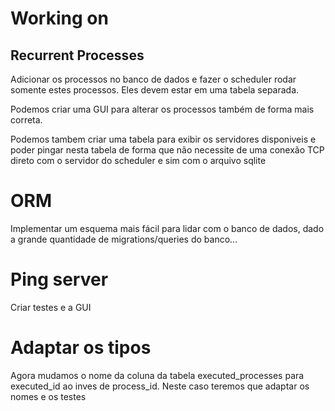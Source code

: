 # Working on

## Recurrent Processes

Adicionar os processos no banco de dados e fazer o scheduler rodar somente estes processos. Eles devem
estar em uma tabela separada.

Podemos criar uma GUI para alterar os processos também de forma mais correta.

Podemos tambem criar uma tabela para exibir os servidores disponiveis e poder
pingar nesta tabela de forma que não necessite de uma conexão TCP direto com o servidor
do scheduler e sim com o arquivo sqlite

# ORM

Implementar um esquema mais fácil para lidar com o banco de dados, dado a grande quantidade de migrations/queries do banco...

# Ping server

Criar testes e a GUI

# Adaptar os tipos

Agora mudamos o nome da coluna da tabela executed_processes para executed_id ao inves de process_id. Neste caso teremos que adaptar os nomes e os testes